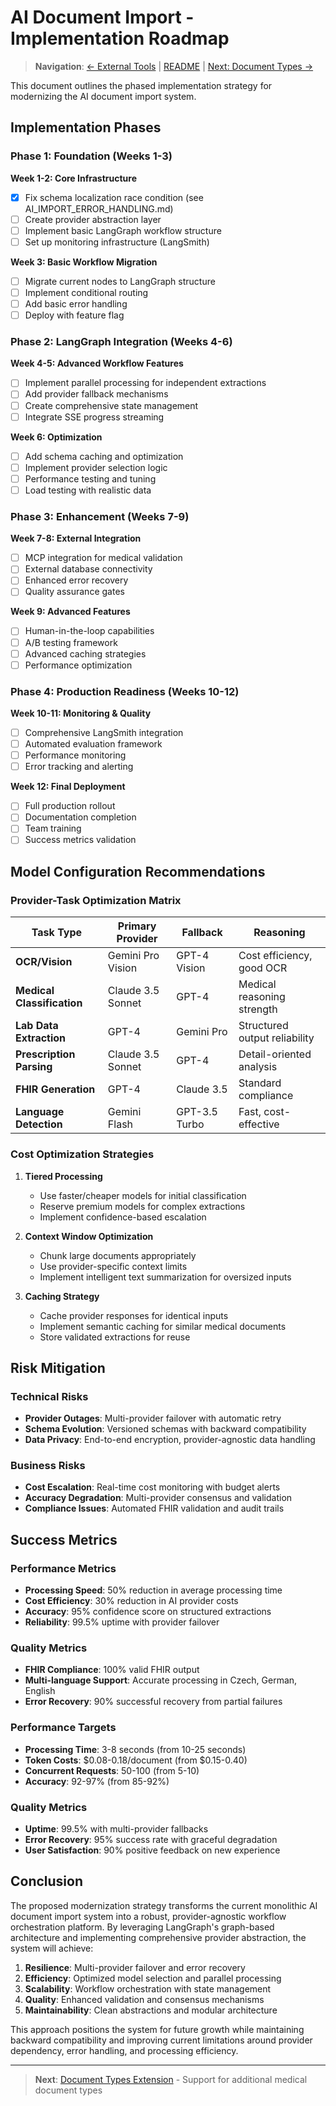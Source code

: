 # AI Document Import - Implementation Roadmap

> **Navigation**: [← External Tools](./AI_IMPORT_06_EXTERNAL_TOOLS.md) | [README](./AI_IMPORT_README.md) | [Next: Document Types →](./AI_IMPORT_08_DOCUMENT_TYPES.md)

This document outlines the phased implementation strategy for modernizing the AI document import system.

## Implementation Phases

### Phase 1: Foundation (Weeks 1-3)

**Week 1-2: Core Infrastructure**
- [x] Fix schema localization race condition (see AI_IMPORT_ERROR_HANDLING.md)
- [ ] Create provider abstraction layer
- [ ] Implement basic LangGraph workflow structure
- [ ] Set up monitoring infrastructure (LangSmith)

**Week 3: Basic Workflow Migration**
- [ ] Migrate current nodes to LangGraph structure
- [ ] Implement conditional routing
- [ ] Add basic error handling
- [ ] Deploy with feature flag

### Phase 2: LangGraph Integration (Weeks 4-6)

**Week 4-5: Advanced Workflow Features**
- [ ] Implement parallel processing for independent extractions
- [ ] Add provider fallback mechanisms
- [ ] Create comprehensive state management
- [ ] Integrate SSE progress streaming

**Week 6: Optimization**
- [ ] Add schema caching and optimization
- [ ] Implement provider selection logic
- [ ] Performance testing and tuning
- [ ] Load testing with realistic data

### Phase 3: Enhancement (Weeks 7-9)

**Week 7-8: External Integration**
- [ ] MCP integration for medical validation
- [ ] External database connectivity
- [ ] Enhanced error recovery
- [ ] Quality assurance gates

**Week 9: Advanced Features**
- [ ] Human-in-the-loop capabilities
- [ ] A/B testing framework
- [ ] Advanced caching strategies
- [ ] Performance optimization

### Phase 4: Production Readiness (Weeks 10-12)

**Week 10-11: Monitoring & Quality**
- [ ] Comprehensive LangSmith integration
- [ ] Automated evaluation framework
- [ ] Performance monitoring
- [ ] Error tracking and alerting

**Week 12: Final Deployment**
- [ ] Full production rollout
- [ ] Documentation completion
- [ ] Team training
- [ ] Success metrics validation

## Model Configuration Recommendations

### Provider-Task Optimization Matrix

| Task Type | Primary Provider | Fallback | Reasoning |
|-----------|------------------|----------|-----------|
| **OCR/Vision** | Gemini Pro Vision | GPT-4 Vision | Cost efficiency, good OCR |
| **Medical Classification** | Claude 3.5 Sonnet | GPT-4 | Medical reasoning strength |
| **Lab Data Extraction** | GPT-4 | Gemini Pro | Structured output reliability |
| **Prescription Parsing** | Claude 3.5 Sonnet | GPT-4 | Detail-oriented analysis |
| **FHIR Generation** | GPT-4 | Claude 3.5 | Standard compliance |
| **Language Detection** | Gemini Flash | GPT-3.5 Turbo | Fast, cost-effective |

### Cost Optimization Strategies

1. **Tiered Processing**
   - Use faster/cheaper models for initial classification
   - Reserve premium models for complex extractions
   - Implement confidence-based escalation

2. **Context Window Optimization**
   - Chunk large documents appropriately
   - Use provider-specific context limits
   - Implement intelligent text summarization for oversized inputs

3. **Caching Strategy**
   - Cache provider responses for identical inputs
   - Implement semantic caching for similar medical documents
   - Store validated extractions for reuse

## Risk Mitigation

### Technical Risks
- **Provider Outages**: Multi-provider failover with automatic retry
- **Schema Evolution**: Versioned schemas with backward compatibility
- **Data Privacy**: End-to-end encryption, provider-agnostic data handling

### Business Risks  
- **Cost Escalation**: Real-time cost monitoring with budget alerts
- **Accuracy Degradation**: Multi-provider consensus and validation
- **Compliance Issues**: Automated FHIR validation and audit trails

## Success Metrics

### Performance Metrics
- **Processing Speed**: 50% reduction in average processing time
- **Cost Efficiency**: 30% reduction in AI provider costs
- **Accuracy**: 95% confidence score on structured extractions
- **Reliability**: 99.5% uptime with provider failover

### Quality Metrics
- **FHIR Compliance**: 100% valid FHIR output
- **Multi-language Support**: Accurate processing in Czech, German, English
- **Error Recovery**: 90% successful recovery from partial failures

### Performance Targets
- **Processing Time**: 3-8 seconds (from 10-25 seconds)
- **Token Costs**: $0.08-0.18/document (from $0.15-0.40)
- **Concurrent Requests**: 50-100 (from 5-10)
- **Accuracy**: 92-97% (from 85-92%)

### Quality Metrics
- **Uptime**: 99.5% with multi-provider fallbacks
- **Error Recovery**: 95% success rate with graceful degradation
- **User Satisfaction**: 90% positive feedback on new experience

## Conclusion

The proposed modernization strategy transforms the current monolithic AI document import system into a robust, provider-agnostic workflow orchestration platform. By leveraging LangGraph's graph-based architecture and implementing comprehensive provider abstraction, the system will achieve:

1. **Resilience**: Multi-provider failover and error recovery
2. **Efficiency**: Optimized model selection and parallel processing  
3. **Scalability**: Workflow orchestration with state management
4. **Quality**: Enhanced validation and consensus mechanisms
5. **Maintainability**: Clean abstractions and modular architecture

This approach positions the system for future growth while maintaining backward compatibility and improving current limitations around provider dependency, error handling, and processing efficiency.

---

> **Next**: [Document Types Extension](./AI_IMPORT_08_DOCUMENT_TYPES.md) - Support for additional medical document types
